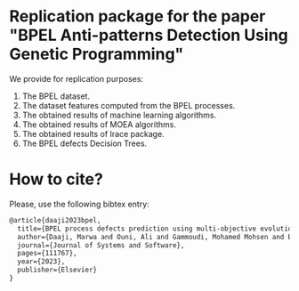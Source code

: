 # **Replication package for the paper "BPEL Anti-patterns Detection Using Genetic Programming"**

We provide for replication purposes:
  1) The BPEL dataset.
  2) The dataset features computed from the BPEL processes.
  3) The obtained results of machine learning algorithms.
  4) The obtained results of MOEA algorithms.
  5) The obtained results of Irace package.
  6) The BPEL defects Decision Trees.


# How to cite?

Please, use the following bibtex entry:

```tex
@article{daaji2023bpel,
  title={BPEL process defects prediction using multi-objective evolutionary search},
  author={Daaji, Marwa and Ouni, Ali and Gammoudi, Mohamed Mohsen and Bouktif, Salah and Mkaouer, Mohamed Wiem},
  journal={Journal of Systems and Software},
  pages={111767},
  year={2023},
  publisher={Elsevier}
}
```
